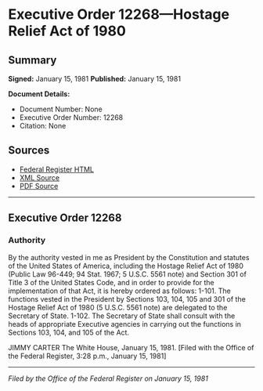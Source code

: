 # Executive Order 12268—Hostage Relief Act of 1980

## Summary

**Signed:** January 15, 1981
**Published:** January 15, 1981

**Document Details:**
- Document Number: None
- Executive Order Number: 12268
- Citation: None

## Sources
- [Federal Register HTML](https://www.presidency.ucsb.edu/documents/executive-order-12268-hostage-relief-act-1980)
- [XML Source](None)
- [PDF Source](None)

---

## Executive Order 12268

### Authority

By the authority vested in me as President by the Constitution and statutes of the United States of America, including the Hostage Relief Act of 1980 (Public Law 96-449; 94 Stat. 1967; 5 U.S.C. 5561 note) and Section 301 of Title 3 of the United States Code, and in order to provide for the implementation of that Act, it is hereby ordered as follows:
1-101. The functions vested in the President by Sections 103, 104, 105 and 301 of the Hostage Relief Act of 1980 (5 U.S.C. 5561 note) are delegated to the Secretary of State.
1-102. The Secretary of State shall consult with the heads of appropriate Executive agencies in carrying out the functions in Sections 103, 104, and 105 of the Act.

JIMMY CARTER
The White House,
January 15, 1981.
[Filed with the Office of the Federal Register, 3:28 p.m., January 15, 1981]

---

*Filed by the Office of the Federal Register on January 15, 1981*
